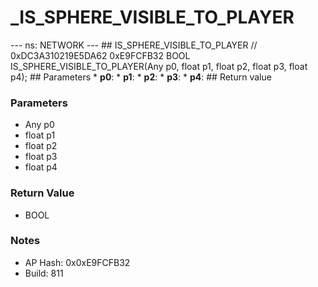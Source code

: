 # _IS_SPHERE_VISIBLE_TO_PLAYER

--- ns: NETWORK --- ## IS_SPHERE_VISIBLE_TO_PLAYER  // 0xDC3A310219E5DA62 0xE9FCFB32 BOOL IS_SPHERE_VISIBLE_TO_PLAYER(Any p0, float p1, float p2, float p3, float p4);   ## Parameters * **p0**: * **p1**: * **p2**: * **p3**: * **p4**:  ## Return value

### Parameters
* Any p0
* float p1
* float p2
* float p3
* float p4

### Return Value
* BOOL

### Notes
* AP Hash: 0x0xE9FCFB32
* Build: 811

